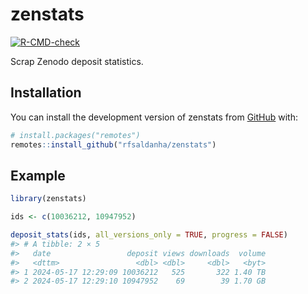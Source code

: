 
<!-- README.md is generated from README.Rmd. Please edit that file -->

# zenstats

<!-- badges: start -->

[![R-CMD-check](https://github.com/rfsaldanha/zenstats/actions/workflows/R-CMD-check.yaml/badge.svg)](https://github.com/rfsaldanha/zenstats/actions/workflows/R-CMD-check.yaml)
<!-- badges: end -->

Scrap Zenodo deposit statistics.

## Installation

You can install the development version of zenstats from
[GitHub](https://github.com/) with:

``` r
# install.packages("remotes")
remotes::install_github("rfsaldanha/zenstats")
```

## Example

``` r
library(zenstats)

ids <- c(10036212, 10947952)

deposit_stats(ids, all_versions_only = TRUE, progress = FALSE)
#> # A tibble: 2 × 5
#>   date                 deposit views downloads  volume
#>   <dttm>                 <dbl> <dbl>     <dbl>   <byt>
#> 1 2024-05-17 12:29:09 10036212   525       322 1.40 TB
#> 2 2024-05-17 12:29:10 10947952    69        39 1.70 GB
```
